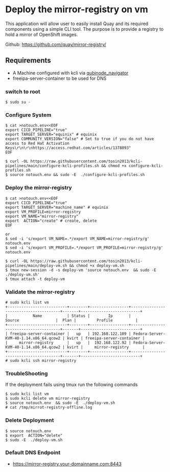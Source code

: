 # Deploy the mirror-registry on vm

This application will allow user to easily install Quay and its required components using a simple CLI tool. The purpose is to provide a registry to hold a mirror of OpenShift images.

Github: https://github.com/quay/mirror-registry/

## Requirements
* A Machine configured with kcli via [qubinode_navigator](https://github.com/tosin2013/qubinode_navigator)
* freeipa-server-container to be used for DNS

### switch to root
```
$ sudo su - 
```

### Configure System 
```
$ cat >notouch.env<<EOF
export CICD_PIPELINE="true" 
export TARGET_SERVER="equinix" # equinix
export COMMUNITY_VERSION="false" # Set to true if you do not have access to Red Hat Activation Keys\r\n\r\nhttps://access.redhat.com/articles/1378093" 
EOF

$ curl -OL https://raw.githubusercontent.com/tosin2013/kcli-pipelines/main/configure-kcli-profiles.sh && chmod +x configure-kcli-profiles.sh
$ source notouch.env && sudo -E  ./configure-kcli-profiles.sh 
```

### Deploy the mirror-registry
```
$ cat >notouch.env<<EOF
export CICD_PIPELINE="true" 
export TARGET_SERVER="machine_name" # equinix 
export VM_PROFILE=mirror-registry
export VM_NAME="mirror-registry"
export  ACTION="create" # create, delete
EOF

or 
$ sed -i 's/export VM_NAME=.*/export VM_NAME=mirror-registry/g' notouch.env
$ sed -i 's/export VM_PROFILE=.*/export VM_PROFILE=mirror-registry/g' notouch.env

$ curl -OL https://raw.githubusercontent.com/tosin2013/kcli-pipelines/main/deploy-vm.sh && chmod +x deploy-vm.sh
$ tmux new-session -d -s deploy-vm 'source notouch.env  && sudo -E  ./deploy-vm.sh'
$ tmux attach -t deploy-vm
```

### Validate the mirror-registry
```
# sudo kcli list vm 
+--------------------------+--------+-----------------+---------------------------------------+-------+--------------------------+
|           Name           | Status |        Ip       |                 Source                |  Plan |         Profile          |
+--------------------------+--------+-----------------+---------------------------------------+-------+--------------------------+
| freeipa-server-container |   up   | 192.168.122.109 | Fedora-Server-KVM-40-1.14.x86_64.qcow2 | kvirt | freeipa-server-container |
|     mirror-registry      |   up   |  192.168.122.92 | Fedora-Server-KVM-40-1.14.x86_64.qcow2 | kvirt |     mirror-registry      |
+--------------------------+--------+-----------------+---------------------------------------+-------+--------------------------+
# sudo kcli ssh mirror-registry
```

### TroubleShooting
If the deployment fails using tmux run the following commands
```
$ sudo kcli list vm
$ sudo kcli delete vm mirror-registry 
$ source notouch.env  && sudo -E  ./deploy-vm.sh
# cat /tmp/mirrot-registry-offline.log
```

### Delete Deployment 
```
$ source notouch.env
$ export  ACTION="delete" 
$ sudo -E  ./deploy-vm.sh
```

### Default DNS Endpoint
* https://mirror-registry.your-domainname.com:8443